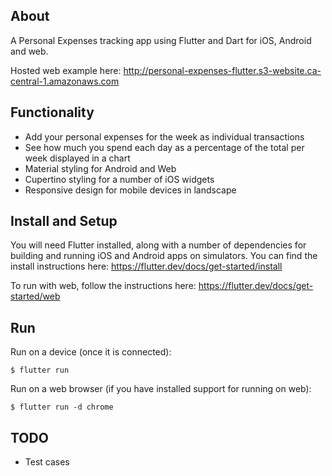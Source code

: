 ## About

A Personal Expenses tracking app using Flutter and Dart for iOS, Android and web.

Hosted web example here: http://personal-expenses-flutter.s3-website.ca-central-1.amazonaws.com

## Functionality

- Add your personal expenses for the week as individual transactions
- See how much you spend each day as a percentage of the total per week displayed in a chart
- Material styling for Android and Web
- Cupertino styling for a number of iOS widgets
- Responsive design for mobile devices in landscape

## Install and Setup

You will need Flutter installed, along with a number of dependencies for building and running iOS and Android apps on simulators. You can find the install instructions here: https://flutter.dev/docs/get-started/install

To run with web, follow the instructions here: https://flutter.dev/docs/get-started/web

## Run

Run on a device (once it is connected):

    $ flutter run

Run on a web browser (if you have installed support for running on web):

    $ flutter run -d chrome

## TODO

- Test cases
